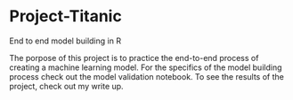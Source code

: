 # Project-Titanic
End to end model building in R

The porpose of this project is to practice the end-to-end process of creating a machine learning model. For the specifics of the model building process check out the model validation notebook. To see the results of the project, check out my write up.
